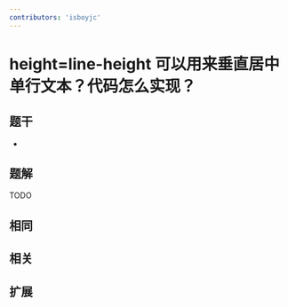```yaml
---
contributors: 'isboyjc'
---
```


# height=line-height 可以用来垂直居中单行文本？代码怎么实现？


## 题干

- 



## 题解

<!-- ::: details 点我查看题解 -->

  TODO

<!-- ::: -->



## 相同


## 相关


## 扩展

